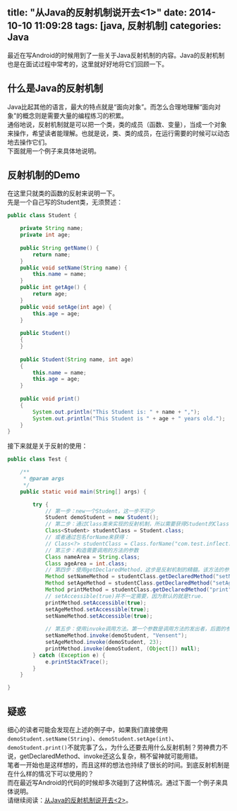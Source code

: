 title: "从Java的反射机制说开去<1>"
date: 2014-10-10 11:09:28
tags: [java, 反射机制]
categories: Java
---
最近在写Android的时候用到了一些关于Java反射机制的内容。Java的反射机制也是在面试过程中常考的，这里就好好地将它们回顾一下。

## 什么是Java的反射机制
Java比起其他的语言，最大的特点就是“面向对象”。而怎么合理地理解“面向对象”的概念则是需要大量的编程练习的积累。            
通俗地说，反射机制就是可以把一个类，类的成员（函数、变量），当成一个对象来操作，希望读者能理解。也就是说，类、类的成员，在运行需要的时候可以动态地去操作它们。         
下面就用一个例子来具体地说明。

## 反射机制的Demo
在这里只就类的函数的反射来说明一下。          
先是一个自己写的Student类，无须赘述：        
```java
public class Student {

	private String name;
	private int age;
	
	public String getName() {
		return name;
	}
	public void setName(String name) {
		this.name = name;
	}
	public int getAge() {
		return age;
	}
	public void setAge(int age) {
		this.age = age;
	}
	
	public Student()
	{
	}
	
	public Student(String name, int age)
	{
		this.name = name;
		this.age = age;
	}
	
	public void print()
	{
		System.out.println("This Student is: " + name + ",");
		System.out.println("This Student is " + age + " years old.");
	}
}
```
接下来就是关于反射的使用：             
```java
public class Test {

	/**
	 * @param args
	 */
	public static void main(String[] args) {

		try {
		    // 第一步：new一个Student，这一步不可少
			Student demoStudent = new Student();
			// 第二步：通过Class类来实现的反射机制，所以需要获得Student的Class
			Class<Student> studentClass = Student.class;
			// 或者通过包名forName来获得：
			// Class<?> studentClass = Class.forName("com.test.inflect.Student");
			// 第三步：构造需要调用的方法的参数
			Class nameArea = String.class;
			Class ageArea = int.class;
			// 第四步：使用getDeclaredMethod，这步是反射机制的精髓。该方法的参数分别是要获得的方法名，以及要获得的方法的参数类型，前者是String类型，后者是Class<?>类型
			Method setNameMethod = studentClass.getDeclaredMethod("setName", nameArea);
			Method setAgeMethod = studentClass.getDeclaredMethod("setAge", ageArea);
			Method printMethod = studentClass.getDeclaredMethod("print", (Class[]) null);
			// setAccessible(true)并不一定需要，因为默认的就是true.
			printMethod.setAccessible(true);
			setAgeMethod.setAccessible(true);
			setNameMethod.setAccessible(true);
			
			// 第五步：使用invoke调用方法。第一个参数是调用方法的发出者，后面的参数则依次是调用的方法的参数
			setNameMethod.invoke(demoStudent, "Vensent");
			setAgeMethod.invoke(demoStudent, 23);
			printMethod.invoke(demoStudent, (Object[]) null);
		} catch (Exception e) {
			e.printStackTrace();
		} 		
	}

}
```

## 疑惑
细心的读者可能会发现在上述的例子中，如果我们直接使用`demoStudent.setName(String)`、`demoStudent.setAge(int)`、`demoStudent.print()`不就完事了么，为什么还要去用什么反射机制？劳神费力不说，getDeclaredMethod、invoke还这么复杂，稍不留神就可能用错。          
笔者一开始也是这样想的，而且这样的想法也持续了很长的时间。到底反射机制是在什么样的情况下可以使用的？               
而在最近写Android的代码的时候却多次碰到了这种情况。通过下面一个例子来具体说明。        
请继续阅读：[从Java的反射机制说开去<2>](http://vensent.github.io/2014/10/10/%E4%BB%8EJava%E7%9A%84%E5%8F%8D%E5%B0%84%E6%9C%BA%E5%88%B6%E8%AF%B4%E5%BC%80%E5%8E%BB-2/)。

